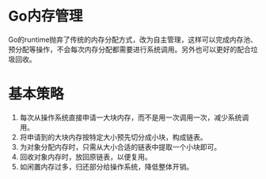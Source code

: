 # Go内存管理

Go的runtime抛弃了传统的内存分配方式，改为自主管理，这样可以完成内存池、预分配等操作，不会每次内存分配都需要进行系统调用。另外也可以更好的配合垃圾回收。



# 基本策略

1. 每次从操作系统直接申请一大块内存，而不是用一次调用一次，减少系统调用。
2. 将申请到的大块内存按特定大小预先切分成小块，构成链表。
3. 为对象分配内存时，只需从大小合适的链表中提取一个小块即可。
4. 回收对象内存时，放回原链表，以便复用。
5. 如闲置内存过多，归还部分给操作系统，降低整体开销。